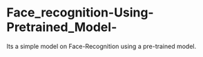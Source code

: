 # Face_recognition-Using-Pretrained_Model-
Its a simple model on Face-Recognition using a pre-trained model.
